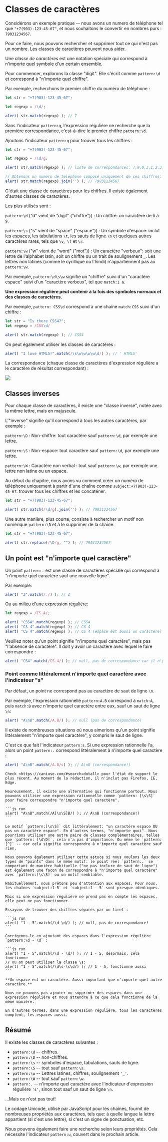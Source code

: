 # Classes de caractères

Considérons un exemple pratique -- nous avons un numero de téléphone tel que `"+7(903)-123-45-67"`, et nous souhaitons le convertir en nombres purs : `79031234567`.

Pour ce faire, nous pouvons rechercher et supprimer tout ce qui n'est pas un nombre. Les classes de caractères peuvent nous aider.

Une *classe de caractères* est une notation spéciale qui correspond à n'importe quel symbole d'un certain ensemble.

Pour commencer, explorons la classe "digit". Elle s'écrit comme `pattern:\d` et correspond à "n'importe quel chiffre".

Par exemple, recherchons le premier chiffre du numéro de téléphone :

```js run
let str = "+7(903)-123-45-67";

let regexp = /\d/;

alert( str.match(regexp) ); // 7
```

Sans l'indicateur `pattern:g`, l'expression régulière ne recherche que la première correspondance, c'est-à-dire le premier chiffre `pattern:\d`.

Ajoutons l'indicateur `pattern:g` pour trouver tous les chiffres :

```js run
let str = "+7(903)-123-45-67";

let regexp = /\d/g;

alert( str.match(regexp) ); // liste de correspondances: 7,9,0,3,1,2,3,4,5,6,7

// Obtenons un numéro de télephone composé uniquement de ces chiffres:
alert( str.match(regexp).join('') ); // 79031234567
```

C'était une classe de caractères pour les chiffres. Il existe également d'autres classes de caractères.

Les plus utilisés sont :

`pattern:\d` ("d" vient de "digit" ("chiffre"))
: Un chiffre: un caractère de `0` à `9`.

`pattern:\s` ("s" vient de "space" ("espace"))
: Un symbole d'espace: inclut les espaces, les tabulations `\t`, les sauts de ligne `\n` et quelques autres caractères rares, tels que `\v`,` \f` et `\r`.

`pattern:\w` ("w" vient de "word" ("mot"))
: Un caractère "verbeux": soit une lettre de l'alphabet latin, soit un chiffre ou un trait de soulignement `_`. Les lettres non latines (comme le cyrillique ou l'hindi) n'appartiennent pas au `pattern:\w`.

Par exemple, `pattern:\d\s\w` signifie un "chiffre" suivi d'un "caractère espace" suivi d'un "caractère verbeux", tel que `match:1 a`.

**Une expression régulière peut contenir à la fois des symboles normaux et des classes de caractères.**

Par exemple, `pattern: CSS\d` correspond à une chaîne `match:CSS` suivi d'un chiffre :

```js run
let str = "Is there CSS4?";
let regexp = /CSS\d/

alert( str.match(regexp) ); // CSS4
```

On peut également utiliser les classes de caractères :

```js run
alert( "I love HTML5!".match(/\s\w\w\w\w\d/) ); // ' HTML5'
```

La correspondance (chaque classe de caractères d'expression régulière a le caractère de résultat correspondant) :

![](love-html5-classes.svg)

## Classes inverses

Pour chaque classe de caractères, il existe une "classe inverse", notée avec la même lettre, mais en majuscule.

L'"inverse" signifie qu'il correspond à tous les autres caractères, par exemple :

`pattern:\D`
: Non-chiffre: tout caractère sauf `pattern:\d`, par exemple une lettre.

`pattern:\S`
: Non-espace: tout caractère sauf `pattern:\d`, par exemple une lettre.

`pattern:\W`
: Caractère non verbal : tout sauf `pattern:\w`, par exemple une lettre non latine ou un espace.

Au début du chapitre, nous avons vu comment créer un numéro de téléphone uniquement à partir d'une chaîne comme `subject:+7(903)-123-45-67`: trouver tous les chiffres et les concaténer.

```js run
let str = "+7(903)-123-45-67";

alert( str.match(/\d/g).join('') ); // 79031234567
```

Une autre manière, plus courte, consiste à rechercher un motif non numérique `pattern:\D` et à le supprimer de la chaîne:

```js run
let str = "+7(903)-123-45-67";

alert( str.replace(/\D/g, "") ); // 79031234567
```

## Un point est "n'importe quel caractère"

Un point `pattern:.` est une classe de caractères spéciale qui correspond à "n'importe quel caractère sauf une nouvelle ligne".

Par exemple:

```js run
alert( "Z".match(/./) ); // Z
```

Ou au milieu d'une expression régulière:

```js run
let regexp = /CS.4/;

alert( "CSS4".match(regexp) ); // CSS4
alert( "CS-4".match(regexp) ); // CS-4
alert( "CS 4".match(regexp) ); // CS 4 (espace est aussi un caractère)
```

Veuillez noter qu'un point signifie "n'importe quel caractère", mais pas "l'absence de caractère". Il doit y avoir un caractère avec lequel le faire correspondre :

```js run
alert( "CS4".match(/CS.4/) ); // null, pas de correspondance car il n'y a pas de caractère pour le point
```

### Point comme littéralement n'importe quel caractère avec l'indicateur "s"

Par défaut, un point ne correspond pas au caractère de saut de ligne `\n`.

Par exemple, l'expression rationnelle `pattern:A.B` correspond à `match:A`, puis `match:B` avec n'importe quel caractère entre eux, sauf un saut de ligne `\n`:

```js run
alert( "A\nB".match(/A.B/) ); // null (pas de correspondance)
```

Il existe de nombreuses situations où nous aimerions qu'un point signifie littéralement "n'importe quel caractère", y compris le saut de ligne.

C'est ce que fait l'indicateur `pattern:s`. Si une expression rationnelle l'a, alors un point `pattern:.` correspond littéralement à n'importe quel caractère :

```js run
alert( "A\nB".match(/A.B/s) ); // A\nB (correspondance!)
```

````warn header="Non pris en charge dans Firefox, IE, Edge"
Check <https://caniuse.com/#search=dotall> pour l'état de support le plus récent. Au moment de la rédaction, il n'inclut pas Firefox, IE, Edge.

Heureusement, il existe une alternative qui fonctionne partout. Nous pouvons utiliser une expression rationnelle comme `pattern: [\s\S]` pour faire correspondre "n'importe quel caractère".

```js run
alert( "A\nB".match(/A[\s\S]B/) ); // A\nB (correspondance!)
```

Le motif `pattern:[\s\S]` dit littéralement: "un caractère espace OU pas un caractère espace". En d'autres termes, "n'importe quoi". Nous pourrions utiliser une autre paire de classes complémentaires, telles que `pattern: [\d\D]`, cela n'a pas d'importance. Ou même le `pattern: [^]` -- car cela signifie correspondre à n'importe quel caractère sauf rien.

Nous pouvons également utiliser cette astuce si nous voulons les deux types de "points" dans le même motif: le point réel `pattern:.` se comportant de manière habituelle ("ne pas inclure de saut de ligne") est également une facon de correspondre à "n'importe quel caractère" avec `pattern:[\s\S]` ou un motif semblable.
````

````warn header="Faites attention aux espaces"
Habituellement, nous prêtons peu d'attention aux espaces. Pour nous, les chaînes `subject:1-5` et `subject:1 - 5` sont presque identiques.

Mais si une expression régulière ne prend pas en compte les espaces, elle peut ne pas fonctionner.

Essayons de trouver des chiffres séparés par un tiret :

```js run
alert( "1 - 5".match(/\d-\d/) ); // null, pas de correspondance!
```

Corrigeons-le en ajoutant des espaces dans l'expression régulière `pattern:\d - \d` :

```js run
alert( "1 - 5".match(/\d - \d/) ); // 1 - 5, désormais, cela fonctionne
// ou on peut utiliser la classe \s:
alert( "1 - 5".match(/\d\s-\s\d/) ); // 1 - 5, fonctionne aussi
```

**Un espace est un caractère. Aussi important que n'importe quel autre caractère.**

Nous ne pouvons pas ajouter ou supprimer des espaces dans une expression régulière et nous attendre à ce que cela fonctionne de la même manière.

En d'autres termes, dans une expression régulière, tous les caractères comptent, les espaces aussi.
````

## Résumé

Il existe les classes de caractères suivantes :

- `pattern:\d` -- chiffres.
- `pattern:\D` -- non-chiffres.
- `pattern:\s` -- symboles d'espace, tabulations, sauts de ligne.
- `pattern:\S` -- tout sauf `pattern:\s`.
- `pattern:\w` -- Lettres latines, chiffres, soulignement `'_'`.
- `pattern:\W` -- tout sauf `pattern:\w`.
- `pattern:.` -- n'importe quel caractère avec l'indicateur d'expression régulière `'s'`, sinon tout sauf un saut de ligne `\n`.

...Mais ce n'est pas tout!

Le codage Unicode, utilisé par JavaScript pour les chaînes, fournit de nombreuses propriétés aux caractères, tels que: à quelle langue la lettre appartient (si c'est une lettre), si c'est un signe de ponctuation, etc.

Nous pouvons également faire une recherche selon leurs propriétés. Cela nécessite l'indicateur `pattern:u`, couvert dans le prochain article.